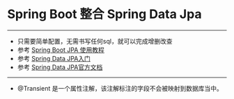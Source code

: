 # Spring Boot 整合 Spring Data Jpa
---
- 只需要简单配置，无需书写任何sql，就可以完成增删改查
- 参考 [Spring Boot JPA 使用教程](https://www.cnblogs.com/fishpro/p/spring-boot-study-jpa.html)
- 参考 [Spring Data JPA入门](https://www.jianshu.com/p/d6e87963d39e)
- 参考 [Spring Data JPA官方文档](https://docs.spring.io/spring-data/jpa/docs/2.4.7/reference/html/#jpa.introduction)
---
- @Transient 是一个属性注解，该注解标注的字段不会被映射到数据库当中。
